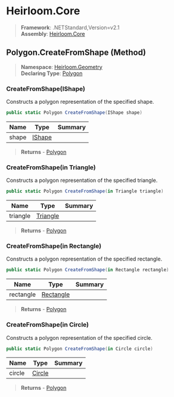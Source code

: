 # Heirloom.Core

> **Framework**: .NETStandard,Version=v2.1  
> **Assembly**: [Heirloom.Core][0]

## Polygon.CreateFromShape (Method)

> **Namespace**: [Heirloom.Geometry][0]  
> **Declaring Type**: [Polygon][1]

### CreateFromShape(IShape)

Constructs a polygon representation of the specified shape.

```cs
public static Polygon CreateFromShape(IShape shape)
```

| Name  | Type        | Summary |
|-------|-------------|---------|
| shape | [IShape][2] |         |

> **Returns** - [Polygon][1]

### CreateFromShape(in Triangle)

Constructs a polygon representation of the specified triangle.

```cs
public static Polygon CreateFromShape(in Triangle triangle)
```

| Name     | Type          | Summary |
|----------|---------------|---------|
| triangle | [Triangle][3] |         |

> **Returns** - [Polygon][1]

### CreateFromShape(in Rectangle)

Constructs a polygon representation of the specified rectangle.

```cs
public static Polygon CreateFromShape(in Rectangle rectangle)
```

| Name      | Type           | Summary |
|-----------|----------------|---------|
| rectangle | [Rectangle][4] |         |

> **Returns** - [Polygon][1]

### CreateFromShape(in Circle)

Constructs a polygon representation of the specified circle.

```cs
public static Polygon CreateFromShape(in Circle circle)
```

| Name   | Type        | Summary |
|--------|-------------|---------|
| circle | [Circle][5] |         |

> **Returns** - [Polygon][1]

[0]: ../../../Heirloom.Core.md
[1]: ../Polygon.md
[2]: ../IShape.md
[3]: ../Triangle.md
[4]: ../../Heirloom/Rectangle.md
[5]: ../Circle.md
